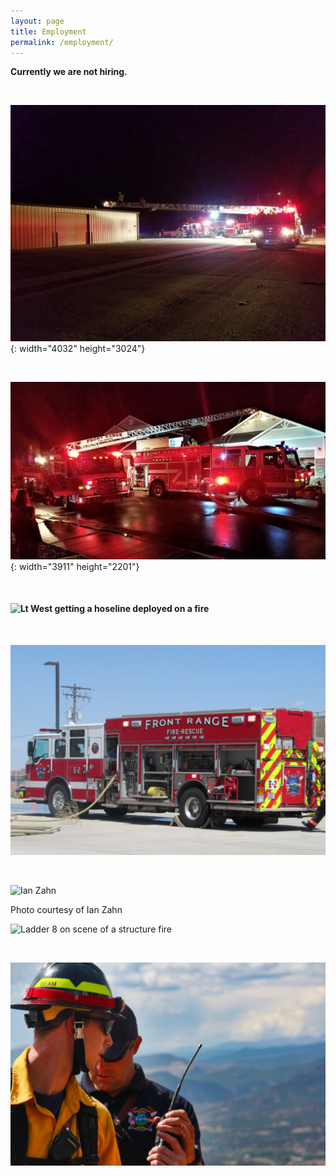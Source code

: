 ```yaml
---
layout: page
title: Employment
permalink: /employment/
---
```


**Currently we are not hiring.**

&nbsp;

![](/uploads/20190413-230043.jpg "Engine 2 and Ladder 8 investigate a reported commercial structure fire"){: width="4032" height="3024"}

&nbsp;

![](/uploads/20190707-211954.jpg "Ladder 8 and Engine 2 on a working attic fire"){: width="3911" height="2201"}

&nbsp;

#### ![](/uploads/img-8930.jpg "Lt West getting a hoseline deployed on a fire")

&nbsp;

![](/uploads/img-0034.JPG "Engine 2 at live fire training")

&nbsp;

![Ian Zahn](/uploads/copy-of-wm-9225.jpg "Engine 1 and LFRA Tower 6 working a traffic accident. Photo courtesy of Ian Zahn")

Photo courtesy of Ian Zahn

![](/uploads/img-1098.jpg "Ladder 8 on scene of a structure fire")

&nbsp;

![](/uploads/img-2253.jpg "Engineer Beam and Battalion Chief Doyon on a wildland fire")
